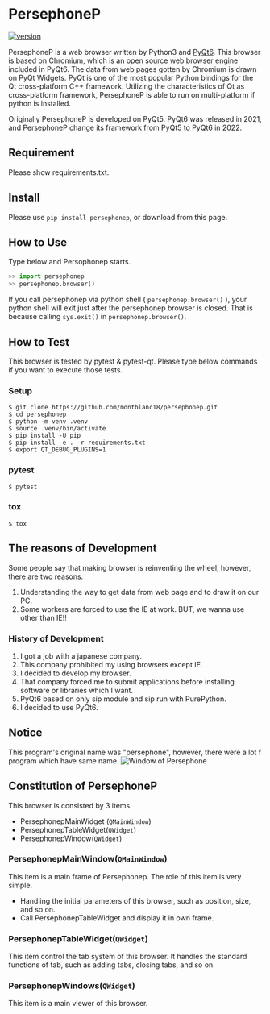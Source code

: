 
# PersephoneP

[![version](http://img.shields.io/pypi/v/persephonep.svg)](https://pypi.python.org/pypi/persephonep/)

PersephoneP is a web browser written by Python3 and [PyQt6](https://www.riverbankcomputing.com/static/Docs/PyQt6/).
This browser is based on Chromium,
 which is an open source web browser engine included in PyQt6.
The data from web pages gotten by Chromium is drawn on PyQt Widgets.
PyQt is one of the most popular Python bindings for the Qt cross-platform C++ framework.
Utilizing the characteristics of Qt as cross-platform framework,
 PersephoneP is able to run on multi-platform if python is installed.

Originally PersephoneP is developed on PyQt5.
PyQt6 was released in 2021, and PersephoneP change its framework from PyQt5 to PyQt6 in 2022.

## Requirement

Please show requirements.txt.

## Install

Please use ```pip install persephonep```, or download from this page.

## How to Use

Type below and Persophonep starts.

```python
>> import persephonep
>> persephonep.browser()
```

If you call persephonep via python shell ( ```persephonep.browser()``` ), your python shell will exit just after the persephonep browser is closed.
That is because calling ```sys.exit()``` in ```persephonep.browser()```.

## How to Test

This browser is tested by pytest & pytest-qt.
Please type below commands if you want to execute those tests.

### Setup

```text
$ git clone https://github.com/montblanc18/persephonep.git
$ cd persephonep
$ python -m venv .venv
$ source .venv/bin/activate
$ pip install -U pip
$ pip install -e . -r requirements.txt
$ export QT_DEBUG_PLUGINS=1
```

### pytest

```text
$ pytest
```

### tox

```text
$ tox
```

## The reasons of Development

Some people say that making browser is reinventing the wheel,
 however, there are two reasons.

1. Understanding the way to get data from web page and to draw it on our PC.
1. Some workers are forced to use the IE at work. BUT,
 we wanna use other than IE!!

### History of Development

1. I got a job with a japanese company.
1. This company prohibited my using browsers except IE.
1. I decided to develop my browser.
1. That company forced me to submit applications before installing software or libraries which I want.
1. PyQt6 based on only sip module and sip run with PurePython.
1. I decided to use PyQt6.

## Notice

This program's original name was "persephone",
 however, there were a lot f program which have same name.
![Window of Persephone](https://github.com/montblanc18/persephonep/blob/master/img/window_of_persephonep.png "Window_of_Persephone")

## Constitution of PersephoneP

This browser is consisted by 3 items.

- PersephonepMainWidget (```QMainWindow```)
- PersephonepTableWidget(```QWidget```)
- PersephonepWindow(```QWidget```)

### PersephonepMainWindow(```QMainWindow```)

This item is a main frame of Persephonep.
The role of this item is very simple.

- Handling the initial parameters of this browser, such as position, size, and so on.
- Call PersephonepTableWidget and display it in own frame.

### PersephonepTableWIdget(```QWidget```)

This item control the tab system of this browser. It handles the standard functions of tab, such as adding tabs, closing tabs, and so on.

### PersephonepWindows(```QWidget```)

This item is a main viewer of this browser.